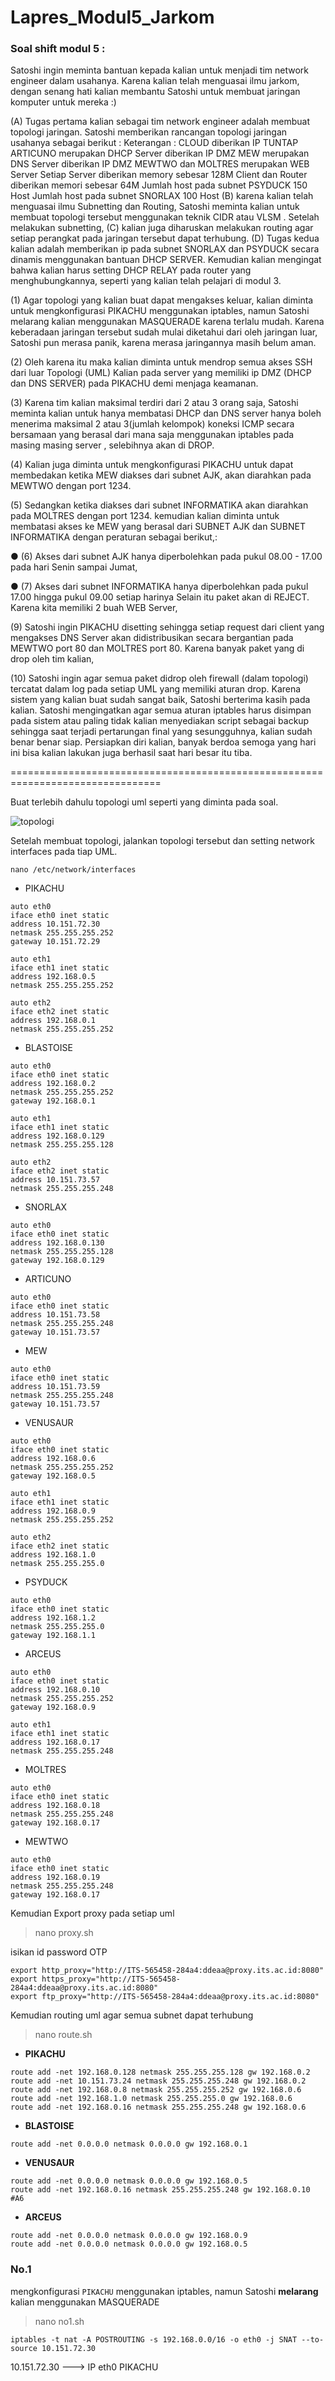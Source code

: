 # Lapres_Modul5_Jarkom

### Soal shift modul 5 :

Satoshi ingin meminta bantuan kepada kalian untuk menjadi tim network engineer dalam usahanya.
Karena kalian telah menguasai ilmu jarkom, dengan senang hati kalian membantu Satoshi untuk
membuat jaringan komputer untuk mereka :)

(A) Tugas pertama kalian sebagai tim network engineer adalah membuat topologi jaringan. Satoshi
memberikan rancangan topologi jaringan usahanya sebagai berikut :
Keterangan : CLOUD diberikan IP TUNTAP
ARTICUNO merupakan DHCP Server diberikan IP DMZ
MEW merupakan DNS Server diberikan IP DMZ
MEWTWO dan MOLTRES merupakan WEB Server
Setiap Server diberikan memory sebesar 128M
Client dan Router diberikan memori sebesar 64M
Jumlah host pada subnet PSYDUCK 150 Host
Jumlah host pada subnet SNORLAX 100 Host
(B) karena kalian telah menguasai ilmu Subnetting dan Routing, Satoshi meminta kalian untuk
membuat topologi tersebut menggunakan teknik CIDR atau VLSM . Setelah melakukan subnetting,
(C) kalian juga diharuskan melakukan routing agar setiap perangkat pada jaringan tersebut dapat
terhubung.
(D) Tugas kedua kalian adalah memberikan ip pada subnet SNORLAX dan PSYDUCK secara
dinamis menggunakan bantuan DHCP SERVER. Kemudian kalian mengingat bahwa kalian harus
setting DHCP RELAY pada router yang menghubungkannya, seperti yang kalian telah pelajari di
modul 3.

(1) Agar topologi yang kalian buat dapat mengakses keluar, kalian diminta untuk mengkonfigurasi
PIKACHU menggunakan iptables, namun Satoshi melarang kalian menggunakan MASQUERADE
karena terlalu mudah.
Karena keberadaan jaringan tersebut sudah mulai diketahui dari oleh jaringan luar, Satoshi pun
merasa panik, karena merasa jaringannya masih belum aman. 

(2) Oleh karena itu maka kalian diminta
untuk mendrop semua akses SSH dari luar Topologi (UML) Kalian pada server yang memiliki ip
DMZ (DHCP dan DNS SERVER) pada PIKACHU demi menjaga keamanan.

(3) Karena tim kalian maksimal terdiri dari 2 atau 3 orang saja, Satoshi meminta kalian untuk hanya
membatasi DHCP dan DNS server hanya boleh menerima maksimal 2 atau 3(jumlah kelompok)
koneksi ICMP secara bersamaan yang berasal dari mana saja menggunakan iptables pada masing
masing server , selebihnya akan di DROP.

(4) Kalian juga diminta untuk mengkonfigurasi PIKACHU untuk dapat membedakan ketika MEW
diakses dari subnet AJK, akan diarahkan pada MEWTWO dengan port 1234. 

(5) Sedangkan ketika diakses dari subnet INFORMATIKA akan diarahkan pada MOLTRES dengan port 1234.
kemudian kalian diminta untuk membatasi akses ke MEW yang berasal dari SUBNET AJK dan
SUBNET INFORMATIKA dengan peraturan sebagai berikut,:

● (6) Akses dari subnet AJK hanya diperbolehkan pada pukul 08.00 - 17.00 pada hari Senin sampai
Jumat,

● (7) Akses dari subnet INFORMATIKA hanya diperbolehkan pada pukul 17.00 hingga pukul
09.00 setiap harinya
Selain itu paket akan di REJECT.
Karena kita memiliki 2 buah WEB Server, 

(9) Satoshi ingin PIKACHU disetting sehingga setiap
request dari client yang mengakses DNS Server akan didistribusikan secara bergantian pada
MEWTWO port 80 dan MOLTRES port 80.
Karena banyak paket yang di drop oleh tim kalian, 

(10) Satoshi ingin agar semua paket didrop oleh
firewall (dalam topologi) tercatat dalam log pada setiap UML yang memiliki aturan drop.
Karena sistem yang kalian buat sudah sangat baik, Satoshi berterima kasih pada kalian. Satoshi
mengingatkan agar semua aturan iptables harus disimpan pada sistem atau paling tidak kalian
menyediakan script sebagai backup sehingga saat terjadi pertarungan final yang sesungguhnya, kalian
sudah benar benar siap. Persiapkan diri kalian, banyak berdoa semoga yang hari ini bisa kalian
lakukan juga berhasil saat hari besar itu tiba.

================================================================================

Buat terlebih dahulu topologi uml seperti yang diminta pada soal.

![topologi](https://user-images.githubusercontent.com/36927436/69483095-b9c62100-0e55-11ea-9d5d-67a4f4e8cc53.png)

Setelah membuat topologi, jalankan topologi tersebut dan setting network interfaces pada tiap UML.
```
nano /etc/network/interfaces
```

* PIKACHU
```
auto eth0
iface eth0 inet static
address 10.151.72.30
netmask 255.255.255.252
gateway 10.151.72.29

auto eth1
iface eth1 inet static
address 192.168.0.5
netmask 255.255.255.252

auto eth2
iface eth2 inet static
address 192.168.0.1
netmask 255.255.255.252
```

* BLASTOISE
```
auto eth0
iface eth0 inet static
address 192.168.0.2
netmask 255.255.255.252
gateway 192.168.0.1

auto eth1
iface eth1 inet static
address 192.168.0.129
netmask 255.255.255.128

auto eth2
iface eth2 inet static
address 10.151.73.57
netmask 255.255.255.248
```

* SNORLAX
```
auto eth0
iface eth0 inet static
address 192.168.0.130
netmask 255.255.255.128
gateway 192.168.0.129
```

* ARTICUNO
```
auto eth0
iface eth0 inet static
address 10.151.73.58
netmask 255.255.255.248
gateway 10.151.73.57
```

* MEW
```
auto eth0
iface eth0 inet static
address 10.151.73.59
netmask 255.255.255.248
gateway 10.151.73.57
```

* VENUSAUR
```
auto eth0
iface eth0 inet static
address 192.168.0.6
netmask 255.255.255.252
gateway 192.168.0.5

auto eth1
iface eth1 inet static
address 192.168.0.9
netmask 255.255.255.252

auto eth2
iface eth2 inet static
address 192.168.1.0
netmask 255.255.255.0
```

* PSYDUCK
```
auto eth0
iface eth0 inet static
address 192.168.1.2
netmask 255.255.255.0
gateway 192.168.1.1
```

* ARCEUS
```
auto eth0
iface eth0 inet static
address 192.168.0.10
netmask 255.255.255.252
gateway 192.168.0.9

auto eth1
iface eth1 inet static
address 192.168.0.17
netmask 255.255.255.248
```

* MOLTRES
```
auto eth0
iface eth0 inet static
address 192.168.0.18
netmask 255.255.255.248
gateway 192.168.0.17
```

* MEWTWO
```
auto eth0
iface eth0 inet static
address 192.168.0.19
netmask 255.255.255.248
gateway 192.168.0.17
```

Kemudian Export proxy pada setiap uml
>nano proxy.sh

isikan id password OTP
```
export http_proxy="http://ITS-565458-284a4:ddeaa@proxy.its.ac.id:8080"
export https_proxy="http://ITS-565458-284a4:ddeaa@proxy.its.ac.id:8080"
export ftp_proxy="http://ITS-565458-284a4:ddeaa@proxy.its.ac.id:8080"
```

Kemudian routing uml agar semua subnet dapat terhubung
>nano route.sh

* **PIKACHU**
```
route add -net 192.168.0.128 netmask 255.255.255.128 gw 192.168.0.2 
route add -net 10.151.73.24 netmask 255.255.255.248 gw 192.168.0.2
route add -net 192.168.0.8 netmask 255.255.255.252 gw 192.168.0.6
route add -net 192.168.1.0 netmask 255.255.255.0 gw 192.168.0.6
route add -net 192.168.0.16 netmask 255.255.255.248 gw 192.168.0.6
```

* **BLASTOISE**
```
route add -net 0.0.0.0 netmask 0.0.0.0 gw 192.168.0.1
```

* **VENUSAUR**
```
route add -net 0.0.0.0 netmask 0.0.0.0 gw 192.168.0.5
route add -net 192.168.0.16 netmask 255.255.255.248 gw 192.168.0.10 #A6
```

* **ARCEUS**
```
route add -net 0.0.0.0 netmask 0.0.0.0 gw 192.168.0.9
route add -net 0.0.0.0 netmask 0.0.0.0 gw 192.168.0.5
```

### No.1
mengkonfigurasi `PIKACHU` menggunakan iptables, namun Satoshi **melarang** kalian menggunakan MASQUERADE
>nano no1.sh
```
iptables -t nat -A POSTROUTING -s 192.168.0.0/16 -o eth0 -j SNAT --to-source 10.151.72.30
```
10.151.72.30 ---> IP eth0 PIKACHU






